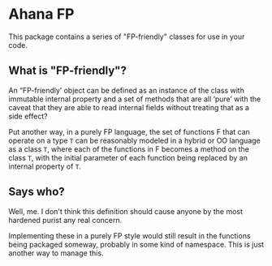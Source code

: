 # Ahana FP

This package contains a series of "FP-friendly" classes for use in your code.

## What is "FP-friendly"?

An “FP-friendly’ object can be defined as an instance of the class with immutable internal property and a set of methods that are all ‘pure’ with the caveat that they are able to read internal fields without treating that as a side effect?

Put another way, in a purely FP language, the set of functions F that can operate on a type `T` can be reasonably modeled in a hybrid or OO language as a class `T`, where each of the functions in F becomes a method on the class `T`, with the initial parameter of each function being replaced by an internal property of `T`.

## Says who?

Well, me. I don't think this definition should cause anyone by the most hardened purist any real concern.

Implementing these in a purely FP style would still result in the functions being packaged someway, probably in some kind of namespace. This is just another way to manage this.
